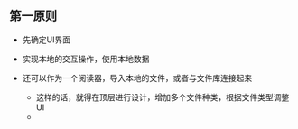 ## 第一原则

- 先确定UI界面
- 实现本地的交互操作，使用本地数据



- 还可以作为一个阅读器，导入本地的文件，或者与文件库连接起来
  - 这样的话，就得在顶层进行设计，增加多个文件种类，根据文件类型调整UI
  - 